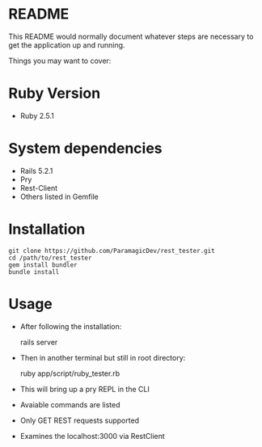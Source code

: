 # README

This README would normally document whatever steps are necessary to get the
application up and running.

Things you may want to cover:

# Ruby Version
* Ruby 2.5.1

# System dependencies
* Rails 5.2.1
* Pry
* Rest-Client
* Others listed in Gemfile

# Installation

    git clone https://github.com/ParamagicDev/rest_tester.git
    cd /path/to/rest_tester
    gem install bundler
    bundle install

# Usage

* After following the installation:

    rails server

* Then in another terminal but still in root directory:

    ruby app/script/ruby_tester.rb

* This will bring up a pry REPL in the CLI
* Avaiable commands are listed
* Only GET REST requests supported
* Examines the localhost:3000 via RestClient

